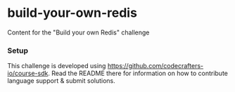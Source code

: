 # build-your-own-redis

Content for the "Build your own Redis" challenge

### Setup

This challenge is developed using https://github.com/codecrafters-io/course-sdk.
Read the README there for information on how to contribute language support & submit solutions.
